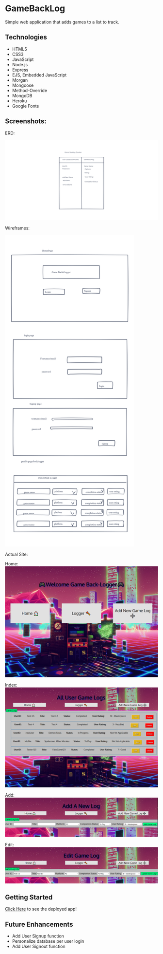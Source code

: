 # GameBackLog

Simple web application that adds games to a list to track.

## Technologies

- HTML5
- CSS3
- JavaScript
- Node.js
- Express
- EJS, Embedded JavaScript
- Morgan
- Mongoose
- Method-Override
- MongoDB
- Heroku
- Google Fonts

## Screenshots:
ERD:

![wireframe](./public/images/project_2_erd.png)

Wireframes: 

![wireframe](./public/images/Project_2_Game_Back-Logger_Wireframes.png)

Actual Site:

Home:
![wireframe](./public/images/gamebacklog_home.png)

Index:
![wireframe](./public/images/gamebacklog_index.png)

Add:
![wireframe](./public/images/gamebacklog_add.png)

Edit:
![wireframe](./public/images/gamebacklog_edit.png)

## Getting Started
[Click Here](https://gamebacklogger.herokuapp.com/) to see the deployed app!

## Future Enhancements
- Add User Signup function
- Personalize database per user login
- Add User Signout function